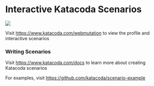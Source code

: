 # Interactive Katacoda Scenarios

[![](http://shields.katacoda.com/katacoda/webmutation/count.svg)](https://www.katacoda.com/webmutation "Get your profile on Katacoda.com")

Visit https://www.katacoda.com/webmutation to view the profile and interactive scenarios

### Writing Scenarios
Visit https://www.katacoda.com/docs to learn more about creating Katacoda scenarios

For examples, visit https://github.com/katacoda/scenario-example
